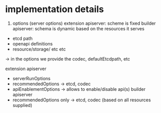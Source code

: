 # implementation details

1. options (server options)
extension apiserver: scheme is fixed
builder apiserver: schema is dynamic based on the resources it serves

- etcd path
- openapi definitions
- resource/storage/ etc etc

-> in the options we provide the codec, defaultEtcdpath, etc

extension apiserver
- serverRunOptions
- recommendedOptions -> etcd, codec
- apiEnablementOptions -> allows to enable/disable api(s)
builder apiserver
- recommendedOptions only -> etcd, codec (based on all resources supplied)